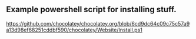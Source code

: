 ## Example powershell script for installing stuff.

https://github.com/chocolatey/chocolatey.org/blob/6cd9dc64c09c75c57a9a13d98ef68251cddbf590/chocolatey/Website/Install.ps1
